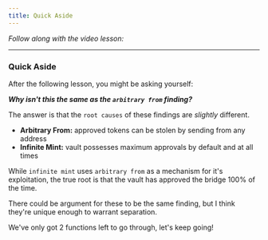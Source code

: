 ```yaml
---
title: Quick Aside
---
```


_Follow along with the video lesson:_

---

### Quick Aside

After the following lesson, you might be asking yourself:

**_Why isn't this the same as the `arbitrary from` finding?_**

The answer is that the `root causes` of these findings are _slightly_ different.

- **Arbitrary From:** approved tokens can be stolen by sending from any address
- **Infinite Mint:** vault possesses maximum approvals by default and at all times

While `infinite mint` uses `arbitrary from` as a mechanism for it's exploitation, the true root is that the vault has approved the bridge 100% of the time.

There could be argument for these to be the same finding, but I think they're unique enough to warrant separation.

We've only got 2 functions left to go through, let's keep going!
